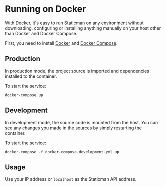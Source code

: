 # Running on Docker

With Docker, it's easy to run Staticman on any environment without downloading, configuring or installing anything manually on your host other than Docker and Docker Compose.

First, you need to install [Docker](https://docs.docker.com/engine/installation/) and [Docker Compose](https://docs.docker.com/compose/install/).

## Production

In production mode, the project source is imported and dependencies installed to the container.

To start the service:  

```shell
docker-compose up
```

## Development

In development mode, the source code is mounted from the host. You can see any changes you made in the sources by simply restarting the container.

To start the service:

```shell
docker-compose -f docker-compose.development.yml up
```

## Usage

Use your IP address or `localhost` as the Staticman API address.